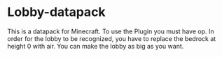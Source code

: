 # Lobby-datapack
This is a datapack for Minecraft. To use the Plugin you must have op. In order for the lobby to be recognized, you have to replace the bedrock at height 0 with air.
You can make the lobby as big as you want.
